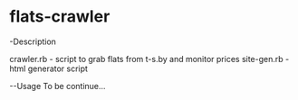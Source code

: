 # flats-crawler

-Description

crawler.rb - script to grab flats from t-s.by and monitor prices
site-gen.rb - html generator script

--Usage
To be continue...
